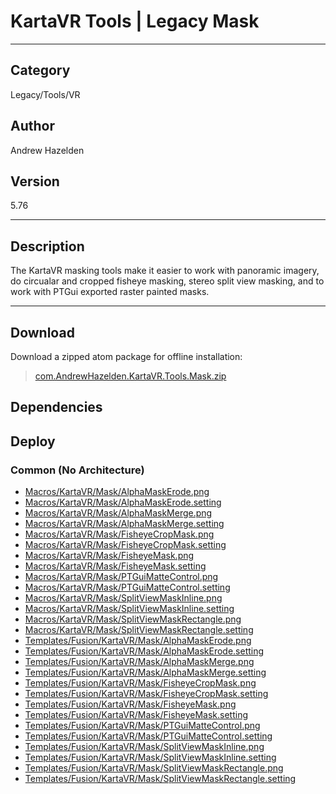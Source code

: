 # KartaVR Tools | Legacy Mask
___

## Category
Legacy/Tools/VR

## Author
Andrew Hazelden

## Version
5.76

___

## Description
<p>The KartaVR masking tools make it easier to work with panoramic imagery, do circualar and cropped fisheye masking, stereo split view masking, and to work with PTGui exported raster painted masks.</p>

___

## Download

Download a zipped atom package for offline installation:
> [com.AndrewHazelden.KartaVR.Tools.Mask.zip](https://gitlab.com/WeSuckLess/Reactor/-/archive/master/Reactor-master.zip?path=Atoms/com.AndrewHazelden.KartaVR.Tools.Mask)  

## Dependencies

## Deploy

### Common (No Architecture)

<ul>
<li><a href="https://gitlab.com/WeSuckLess/Reactor/-/blob/master/Atoms/com.AndrewHazelden.KartaVR.Tools.Mask/Macros/KartaVR/Mask/AlphaMaskErode.png?ref_type=heads">Macros/KartaVR/Mask/AlphaMaskErode.png</a></li>
<li><a href="https://gitlab.com/WeSuckLess/Reactor/-/blob/master/Atoms/com.AndrewHazelden.KartaVR.Tools.Mask/Macros/KartaVR/Mask/AlphaMaskErode.setting?ref_type=heads">Macros/KartaVR/Mask/AlphaMaskErode.setting</a></li>
<li><a href="https://gitlab.com/WeSuckLess/Reactor/-/blob/master/Atoms/com.AndrewHazelden.KartaVR.Tools.Mask/Macros/KartaVR/Mask/AlphaMaskMerge.png?ref_type=heads">Macros/KartaVR/Mask/AlphaMaskMerge.png</a></li>
<li><a href="https://gitlab.com/WeSuckLess/Reactor/-/blob/master/Atoms/com.AndrewHazelden.KartaVR.Tools.Mask/Macros/KartaVR/Mask/AlphaMaskMerge.setting?ref_type=heads">Macros/KartaVR/Mask/AlphaMaskMerge.setting</a></li>
<li><a href="https://gitlab.com/WeSuckLess/Reactor/-/blob/master/Atoms/com.AndrewHazelden.KartaVR.Tools.Mask/Macros/KartaVR/Mask/FisheyeCropMask.png?ref_type=heads">Macros/KartaVR/Mask/FisheyeCropMask.png</a></li>
<li><a href="https://gitlab.com/WeSuckLess/Reactor/-/blob/master/Atoms/com.AndrewHazelden.KartaVR.Tools.Mask/Macros/KartaVR/Mask/FisheyeCropMask.setting?ref_type=heads">Macros/KartaVR/Mask/FisheyeCropMask.setting</a></li>
<li><a href="https://gitlab.com/WeSuckLess/Reactor/-/blob/master/Atoms/com.AndrewHazelden.KartaVR.Tools.Mask/Macros/KartaVR/Mask/FisheyeMask.png?ref_type=heads">Macros/KartaVR/Mask/FisheyeMask.png</a></li>
<li><a href="https://gitlab.com/WeSuckLess/Reactor/-/blob/master/Atoms/com.AndrewHazelden.KartaVR.Tools.Mask/Macros/KartaVR/Mask/FisheyeMask.setting?ref_type=heads">Macros/KartaVR/Mask/FisheyeMask.setting</a></li>
<li><a href="https://gitlab.com/WeSuckLess/Reactor/-/blob/master/Atoms/com.AndrewHazelden.KartaVR.Tools.Mask/Macros/KartaVR/Mask/PTGuiMatteControl.png?ref_type=heads">Macros/KartaVR/Mask/PTGuiMatteControl.png</a></li>
<li><a href="https://gitlab.com/WeSuckLess/Reactor/-/blob/master/Atoms/com.AndrewHazelden.KartaVR.Tools.Mask/Macros/KartaVR/Mask/PTGuiMatteControl.setting?ref_type=heads">Macros/KartaVR/Mask/PTGuiMatteControl.setting</a></li>
<li><a href="https://gitlab.com/WeSuckLess/Reactor/-/blob/master/Atoms/com.AndrewHazelden.KartaVR.Tools.Mask/Macros/KartaVR/Mask/SplitViewMaskInline.png?ref_type=heads">Macros/KartaVR/Mask/SplitViewMaskInline.png</a></li>
<li><a href="https://gitlab.com/WeSuckLess/Reactor/-/blob/master/Atoms/com.AndrewHazelden.KartaVR.Tools.Mask/Macros/KartaVR/Mask/SplitViewMaskInline.setting?ref_type=heads">Macros/KartaVR/Mask/SplitViewMaskInline.setting</a></li>
<li><a href="https://gitlab.com/WeSuckLess/Reactor/-/blob/master/Atoms/com.AndrewHazelden.KartaVR.Tools.Mask/Macros/KartaVR/Mask/SplitViewMaskRectangle.png?ref_type=heads">Macros/KartaVR/Mask/SplitViewMaskRectangle.png</a></li>
<li><a href="https://gitlab.com/WeSuckLess/Reactor/-/blob/master/Atoms/com.AndrewHazelden.KartaVR.Tools.Mask/Macros/KartaVR/Mask/SplitViewMaskRectangle.setting?ref_type=heads">Macros/KartaVR/Mask/SplitViewMaskRectangle.setting</a></li>
<li><a href="https://gitlab.com/WeSuckLess/Reactor/-/blob/master/Atoms/com.AndrewHazelden.KartaVR.Tools.Mask/Templates/Fusion/KartaVR/Mask/AlphaMaskErode.png?ref_type=heads">Templates/Fusion/KartaVR/Mask/AlphaMaskErode.png</a></li>
<li><a href="https://gitlab.com/WeSuckLess/Reactor/-/blob/master/Atoms/com.AndrewHazelden.KartaVR.Tools.Mask/Templates/Fusion/KartaVR/Mask/AlphaMaskErode.setting?ref_type=heads">Templates/Fusion/KartaVR/Mask/AlphaMaskErode.setting</a></li>
<li><a href="https://gitlab.com/WeSuckLess/Reactor/-/blob/master/Atoms/com.AndrewHazelden.KartaVR.Tools.Mask/Templates/Fusion/KartaVR/Mask/AlphaMaskMerge.png?ref_type=heads">Templates/Fusion/KartaVR/Mask/AlphaMaskMerge.png</a></li>
<li><a href="https://gitlab.com/WeSuckLess/Reactor/-/blob/master/Atoms/com.AndrewHazelden.KartaVR.Tools.Mask/Templates/Fusion/KartaVR/Mask/AlphaMaskMerge.setting?ref_type=heads">Templates/Fusion/KartaVR/Mask/AlphaMaskMerge.setting</a></li>
<li><a href="https://gitlab.com/WeSuckLess/Reactor/-/blob/master/Atoms/com.AndrewHazelden.KartaVR.Tools.Mask/Templates/Fusion/KartaVR/Mask/FisheyeCropMask.png?ref_type=heads">Templates/Fusion/KartaVR/Mask/FisheyeCropMask.png</a></li>
<li><a href="https://gitlab.com/WeSuckLess/Reactor/-/blob/master/Atoms/com.AndrewHazelden.KartaVR.Tools.Mask/Templates/Fusion/KartaVR/Mask/FisheyeCropMask.setting?ref_type=heads">Templates/Fusion/KartaVR/Mask/FisheyeCropMask.setting</a></li>
<li><a href="https://gitlab.com/WeSuckLess/Reactor/-/blob/master/Atoms/com.AndrewHazelden.KartaVR.Tools.Mask/Templates/Fusion/KartaVR/Mask/FisheyeMask.png?ref_type=heads">Templates/Fusion/KartaVR/Mask/FisheyeMask.png</a></li>
<li><a href="https://gitlab.com/WeSuckLess/Reactor/-/blob/master/Atoms/com.AndrewHazelden.KartaVR.Tools.Mask/Templates/Fusion/KartaVR/Mask/FisheyeMask.setting?ref_type=heads">Templates/Fusion/KartaVR/Mask/FisheyeMask.setting</a></li>
<li><a href="https://gitlab.com/WeSuckLess/Reactor/-/blob/master/Atoms/com.AndrewHazelden.KartaVR.Tools.Mask/Templates/Fusion/KartaVR/Mask/PTGuiMatteControl.png?ref_type=heads">Templates/Fusion/KartaVR/Mask/PTGuiMatteControl.png</a></li>
<li><a href="https://gitlab.com/WeSuckLess/Reactor/-/blob/master/Atoms/com.AndrewHazelden.KartaVR.Tools.Mask/Templates/Fusion/KartaVR/Mask/PTGuiMatteControl.setting?ref_type=heads">Templates/Fusion/KartaVR/Mask/PTGuiMatteControl.setting</a></li>
<li><a href="https://gitlab.com/WeSuckLess/Reactor/-/blob/master/Atoms/com.AndrewHazelden.KartaVR.Tools.Mask/Templates/Fusion/KartaVR/Mask/SplitViewMaskInline.png?ref_type=heads">Templates/Fusion/KartaVR/Mask/SplitViewMaskInline.png</a></li>
<li><a href="https://gitlab.com/WeSuckLess/Reactor/-/blob/master/Atoms/com.AndrewHazelden.KartaVR.Tools.Mask/Templates/Fusion/KartaVR/Mask/SplitViewMaskInline.setting?ref_type=heads">Templates/Fusion/KartaVR/Mask/SplitViewMaskInline.setting</a></li>
<li><a href="https://gitlab.com/WeSuckLess/Reactor/-/blob/master/Atoms/com.AndrewHazelden.KartaVR.Tools.Mask/Templates/Fusion/KartaVR/Mask/SplitViewMaskRectangle.png?ref_type=heads">Templates/Fusion/KartaVR/Mask/SplitViewMaskRectangle.png</a></li>
<li><a href="https://gitlab.com/WeSuckLess/Reactor/-/blob/master/Atoms/com.AndrewHazelden.KartaVR.Tools.Mask/Templates/Fusion/KartaVR/Mask/SplitViewMaskRectangle.setting?ref_type=heads">Templates/Fusion/KartaVR/Mask/SplitViewMaskRectangle.setting</a></li>
</ul>
